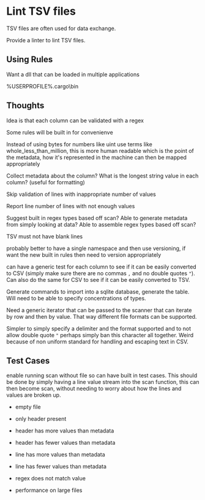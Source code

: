 # Lint TSV files

TSV files are often used for data exchange.

Provide a linter to lint TSV files.

## Using Rules

Want a dll that can be loaded in multiple applications

%USERPROFILE%\.cargo\bin

## Thoughts

Idea is that each column can be validated with a regex

Some rules will be built in for convenienve

Instead of using bytes for numbers like uint use terms like whole_less_than_million, this is more human readable which is the point of the metadata, how it's represented in the machine can then be mapped appropriately

Collect metadata about the column? What is the longest string value in each column? (useful for formatting)

Skip validation of lines with inappropriate number of values

Report line number of lines with not enough values

Suggest built in regex types based off scan? Able to generate metadata from simply looking at data? Able to assemble regex types based off scan?

TSV must not have blank lines


probably better to have a single namespace and then use versioning, if want the new built in rules then need to version appropriately

can have a generic test for each column to see if it can be easily converted to CSV (simply make sure there are no commas `,` and no double quotes `"`). Can also do the same for CSV to see if it can be easily converted to TSV.

Generate commands to import into a sqlite database, generate the table. Will need to be able to specify concentrations of types.

Need a generic iterator that can be passed to the scanner that can iterate by row and then by value. That way different file formats can be supported.

Simpler to simply specify a delimiter and the format supported and to not allow double quote `"` perhaps simply ban this character all together. Weird because of non uniform standard for handling and escaping text in CSV.


## Test Cases

enable running scan without file so can have built in test cases. This should be done by simply having a line value stream into the scan function, this can then become scan, without needing to worry about how the lines and values are broken up.

- empty file
- only header present
- header has more values than metadata
- header has fewer values than metadata
- line has more values than metadata
- line has fewer values than metadata
- regex does not match value

- performance on large files